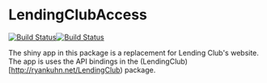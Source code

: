 # LendingClubAccess

[![Build Status](https://travis-ci.org/kuhnrl30/LendingClubAccess.svg?branch=master)](https://travis-ci.org/kuhnrl30/LendingClubAccess)[![Build Status](https://ci.appveyor.com/api/projects/status/github/gruntjs/grunt?branch=master&svg=true)](https://ci.appveyor.com/project/kuhnrl30/lendingclubaccess)

The shiny app in this package is a replacement for Lending Club's website.  The app is uses the API bindings in the (LendingClub)[http://ryankuhn.net/LendingClub) package.
